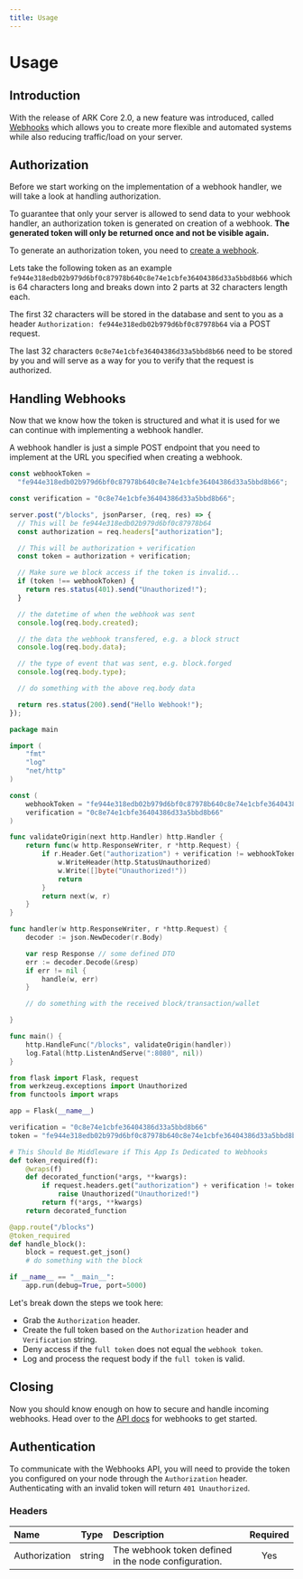 ```yaml
---
title: Usage
---
```


# Usage

## Introduction

With the release of ARK Core 2.0, a new feature was introduced, called [Webhooks](https://en.wikipedia.org/wiki/Webhook) which allows you to create more flexible and automated systems while also reducing traffic/load on your server.

## Authorization

Before we start working on the implementation of a webhook handler, we will take a look at handling authorization.

To guarantee that only your server is allowed to send data to your webhook handler, an authorization token is generated on creation of a webhook. **The generated token will only be returned once and not be visible again.**

To generate an authorization token, you need to [create a webhook](https://github.com/ArkEcosystem/gitbooks-api/tree/9815499ca52e615b8de858160da915cd960e6ea3/webhooks/webhook-endpoints/README.md#create-a-webhook).

Lets take the following token as an example `fe944e318edb02b979d6bf0c87978b640c8e74e1cbfe36404386d33a5bbd8b66` which is 64 characters long and breaks down into 2 parts at 32 characters length each.

The first 32 characters will be stored in the database and sent to you as a header `Authorization: fe944e318edb02b979d6bf0c87978b64` via a POST request.

The last 32 characters `0c8e74e1cbfe36404386d33a5bbd8b66` need to be stored by you and will serve as a way for you to verify that the request is authorized.

## Handling Webhooks

Now that we know how the token is structured and what it is used for we can continue with implementing a webhook handler.

A webhook handler is just a simple POST endpoint that you need to implement at the URL you specified when creating a webhook.

```javascript
const webhookToken =
  "fe944e318edb02b979d6bf0c87978b640c8e74e1cbfe36404386d33a5bbd8b66";

const verification = "0c8e74e1cbfe36404386d33a5bbd8b66";

server.post("/blocks", jsonParser, (req, res) => {
  // This will be fe944e318edb02b979d6bf0c87978b64
  const authorization = req.headers["authorization"];

  // This will be authorization + verification
  const token = authorization + verification;

  // Make sure we block access if the token is invalid...
  if (token !== webhookToken) {
    return res.status(401).send("Unauthorized!");
  }

  // the datetime of when the webhook was sent
  console.log(req.body.created);

  // the data the webhook transfered, e.g. a block struct
  console.log(req.body.data);

  // the type of event that was sent, e.g. block.forged
  console.log(req.body.type);

  // do something with the above req.body data

  return res.status(200).send("Hello Webhook!");
});
```

```go
package main

import (
    "fmt"
    "log"
    "net/http"
)

const (
    webhookToken = "fe944e318edb02b979d6bf0c87978b640c8e74e1cbfe36404386d33a5bbd8b66"
    verification = "0c8e74e1cbfe36404386d33a5bbd8b66"
)

func validateOrigin(next http.Handler) http.Handler {
    return func(w http.ResponseWriter, r *http.Request) {
        if r.Header.Get("authorization") + verification != webhookToken {
            w.WriteHeader(http.StatusUnauthorized)
            w.Write([]byte("Unauthorized!"))
            return
        }
        return next(w, r)
    }
}

func handler(w http.ResponseWriter, r *http.Request) {
    decoder := json.NewDecoder(r.Body)

    var resp Response // some defined DTO
    err := decoder.Decode(&resp)
    if err != nil {
        handle(w, err)
    }

    // do something with the received block/transaction/wallet

}

func main() {
    http.HandleFunc("/blocks", validateOrigin(handler))
    log.Fatal(http.ListenAndServe(":8080", nil))
}
```

```python
from flask import Flask, request
from werkzeug.exceptions import Unauthorized
from functools import wraps

app = Flask(__name__)

verification = "0c8e74e1cbfe36404386d33a5bbd8b66"
token = "fe944e318edb02b979d6bf0c87978b640c8e74e1cbfe36404386d33a5bbd8b66"

# This Should Be Middleware if This App Is Dedicated to Webhooks
def token_required(f):
    @wraps(f)
    def decorated_function(*args, **kwargs):
        if request.headers.get("authorization") + verification != token:
            raise Unauthorized("Unauthorized!")
        return f(*args, **kwargs)
    return decorated_function

@app.route("/blocks")
@token_required
def handle_block():
    block = request.get_json()
    # do something with the block

if __name__ == "__main__":
    app.run(debug=True, port=5000)
```

Let's break down the steps we took here:

* Grab the `Authorization` header.
* Create the full token based on the `Authorization` header and `Verification` string.
* Deny access if the `full token` does not equal the `webhook token`.
* Log and process the request body if the `full token` is valid.

## Closing

Now you should know enough on how to secure and handle incoming webhooks. Head over to the [API docs](https://github.com/ArkEcosystem/gitbooks-api/tree/9815499ca52e615b8de858160da915cd960e6ea3/api/webhooks/README.md) for webhooks to get started.

## Authentication

To communicate with the Webhooks API, you will need to provide the token you configured on your node through the `Authorization` header. Authenticating with an invalid token will return `401 Unauthorized`.

### Headers

| Name | Type | Description | Required |
| :--- | :---: | :--- | :---: |
| Authorization | string | The webhook token defined in the node configuration. | Yes |

